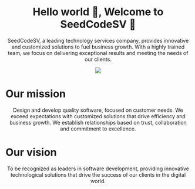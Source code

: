 <h1 align='center'> Hello world 👋, Welcome to SeedCodeSV 🍃</h1>

<p align='center'>
 SeedCodeSV, a leading technology services company, provides innovative and customized solutions to fuel business growth. With a highly trained team, we focus on delivering exceptional results and meeting the needs of our clients.
</p>
<p align='center'>
 <img  src="https://i.pinimg.com/originals/13/28/1b/13281bc86063aa5c9eb2159cde5c9c2c.png">
</p>

# Our mission
<p align='center'>
Design and develop quality software, focused on customer needs. We exceed expectations with customized solutions that drive efficiency and business growth. We establish relationships based on trust, collaboration and commitment to excellence.
</p>

# Our vision
<p align='center'>
To be recognized as leaders in software development, providing innovative technological solutions that drive the success of our clients in the digital world.
</p>

